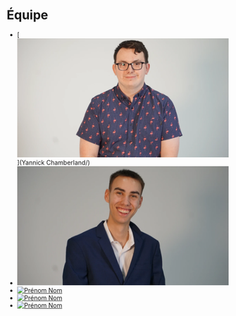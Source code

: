# Équipe

<!-- Présentation des rôles et responsabilités de chacun des membres de l'équipe -->

* [![Yannick Chamberland]( yannick_chamberland.webp)](Yannick Chamberland/)
* [![Benjamin Ferland]( benjamin_ferland.webp)](Benjamin_Ferland/)
* [![Prénom Nom]( https://placehold.co/600x400?text=membre+v)](prenom_nom/)
* [![Prénom Nom]( https://placehold.co/600x400?text=membre+v)](prenom_nom/)
* [![Prénom Nom]( https://placehold.co/600x400?text=membre+v)](prenom_nom/)

